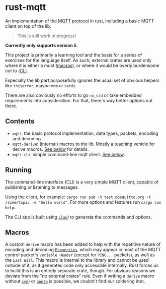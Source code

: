 # rust-mqtt
An implementation of the [MQTT protocol](https://docs.oasis-open.org/mqtt/mqtt/v5.0/os/mqtt-v5.0-os.html) in rust, 
including a basic MQTT client on top of the lib.

> This is still work in progress!

**Currently only supports version 5.**

This project is primarily a learning tool and the basis for a series of exercises for the language itself. As such,
external crates are used only where it is either a must ([macros](#Macros)), or where it would be overly burdensome 
not to ([CLI](#Running).

Especially the lib part purposefully ignores the usual set of obvious helpers like `thiserror`, maybe `nom` or `serde`.

There are also obviously no efforts to go `no_std` or take embedded requirements into consideration. For that, there's 
way better options out there.

## Contents
- `mqtt`: the basic protocol implementation, data types, packets, encoding and decoding
- `mqtt-derive`: (internal) macros to the lib. Mostly a teaching vehicle for derive macros. [See below](#Macros) for details.
- `mqtt-cli`: simple command-line mqtt client. [See below](#Running).

## Running

The command-line interface (CLI) is a very simple MQTT client, capable of publishing or listening to messages.

Using the client, for example: `cargo run pub -h test.mosquitto.org -t /some/topic -m "hello world"`.
For more options and features run `cargo run help`.

The CLI app is built using [`clap`](https://github.com/clap-rs/clap)) to generate the commands and options.

## Macros
A custom `derive` macro has been added to help with the repetitive nature of encoding and decoding 
[`Properties`](https://docs.oasis-open.org/mqtt/mqtt/v5.0/os/mqtt-v5.0-os.html#_Toc3901027), which
may appear in most of the MQTT control packet's `Variable Header` (except for `PING...` packets), as well as the 
`Last Will`. 
This macro is internal to the library and cannot be used outside of it, as it generates code only accessible 
internally. Rust forces us to build this is an entirely separate crate, though.
For obvious reasons we deviate from the "no external crates" rule. Even if writing a `derive` macro without 
[`syn`](https://github.com/dtolnay/syn)) or [`quote`](https://github.com/dtolnay/quote) is possible, we couldn't find
our soldering iron.